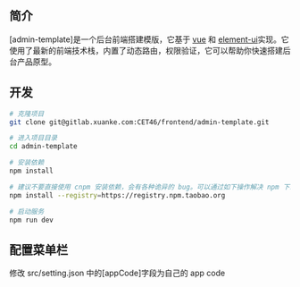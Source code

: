 <!--
 * @Descripttion:
 * @version: v0.0.1
 * @Date: 2020-02-12 14:47:34
 * @LastEditors: liuzigen
 * @LastEditTime: 2020-02-12 16:11:46
 -->

## 简介

[admin-template]是一个后台前端搭建模版，它基于 [vue](https://github.com/vuejs/vue) 和 [element-ui](https://github.com/ElemeFE/element)实现。它使用了最新的前端技术栈，内置了动态路由，权限验证，它可以帮助你快速搭建后台产品原型。

## 开发

```bash
# 克隆项目
git clone git@gitlab.xuanke.com:CET46/frontend/admin-template.git

# 进入项目目录
cd admin-template

# 安装依赖
npm install

# 建议不要直接使用 cnpm 安装依赖，会有各种诡异的 bug。可以通过如下操作解决 npm 下载速度慢的问题
npm install --registry=https://registry.npm.taobao.org

# 启动服务
npm run dev
```

## 配置菜单栏

修改 src/setting.json 中的[appCode]字段为自己的 app code
